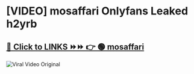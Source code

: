 
 # [VIDEO] mosaffari Onlyfans Leaked h2yrb

## <h2><a href="https://clipsfans.com/mosaffari&ref=git">🔗 Click to LINKS ⏩⏩ 👉 🟢 mosaffari </a></h2>

<a href="https://clipsfans.com/mosaffari&ref=git" rel="nofollow" data-target="animated-image.originalLink"><img src="https://i.ibb.co.com/xMMVF88/686577567.gif" alt="Viral Video Original" style="max-width: 100%; display: inline-block;" data-target="animated-image.originalImage"></a>


